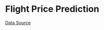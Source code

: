 # Flight Price Prediction

[Data Source](https://www.kaggle.com/datasets/nikhilmittal/flight-fare-prediction-mh/code?datasetId=140442&sortBy=dateCreated)
